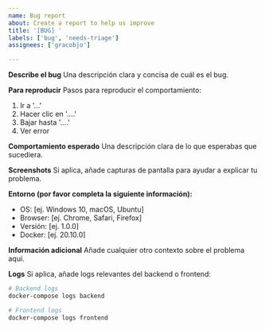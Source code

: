 ```yaml
---
name: Bug report
about: Create a report to help us improve
title: '[BUG] '
labels: ['bug', 'needs-triage']
assignees: ['gracobjo']

---
```


**Describe el bug**
Una descripción clara y concisa de cuál es el bug.

**Para reproducir**
Pasos para reproducir el comportamiento:
1. Ir a '...'
2. Hacer clic en '....'
3. Bajar hasta '....'
4. Ver error

**Comportamiento esperado**
Una descripción clara de lo que esperabas que sucediera.

**Screenshots**
Si aplica, añade capturas de pantalla para ayudar a explicar tu problema.

**Entorno (por favor completa la siguiente información):**
 - OS: [ej. Windows 10, macOS, Ubuntu]
 - Browser: [ej. Chrome, Safari, Firefox]
 - Versión: [ej. 1.0.0]
 - Docker: [ej. 20.10.0]

**Información adicional**
Añade cualquier otro contexto sobre el problema aquí.

**Logs**
Si aplica, añade logs relevantes del backend o frontend:

```bash
# Backend logs
docker-compose logs backend

# Frontend logs  
docker-compose logs frontend
```
